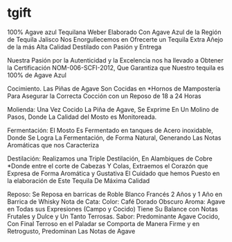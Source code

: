 # tgift
100% Agave azul Tequilana Weber
Elaborado Con Agave Azul de la Región de Tequila Jalisco
Nos Enorgullecemos en Ofrecerte un Tequila Extra Añejo de la más Alta Calidad
Destilado con Pasión y Entrega

Nuestra Pasión por la Autenticidad y la Excelencia nos ha llevado a Obtener la Certificación
NOM-006-SCFI-2012, Que Garantiza que Nuestro tequila es 100% de Agave Azul

Cocimiento. Las Piñas de Agave Son Cocidas en *Hornos de Mampostería Para Asegurar la Correcta Cocción con un Reposo de 18 a 24 Horas

Molienda: Una Vez Cocido La Piña de Agave, Se Exprime En Un Molino de Pasos, Donde La Calidad del Mosto es Monitoreada.

Fermentación: El Mosto Es Fermentado en tanques de Acero inoxidable, Donde Se Logra La Fermentación, de Forma Natural, Generando Las Notas Aromáticas que nos Caracteriza

Destilación: Realizamos una Triple Destilación, En Alambiques de Cobre *Donde entre el corte de Cabezas Y Colas, Extraemos el Corazón que Expresa de Forma Aromática y Gustativa El Cuidado que hemos Puesto en la elaboración de Este Tequila De Máxima Calidad

Reposo: Se Reposa en barricas de Roble Blanco Francés 2 Años y 1 Año en Barrica de Whisky
Nota de Cata:
Color: Café Dorado Obscuro
Aroma: Agave en Todas sus Expresiones (Campo y Cocido)
Tiene Su Balance con Notas Frutales y Dulce y Un Tanto Terrosas.
Sabor: Predominante Agave Cocido, Con Final Terroso en el Paladar se Comporta de Manera Firme y en Retrogusto, Predominan Las Notas de Agave
